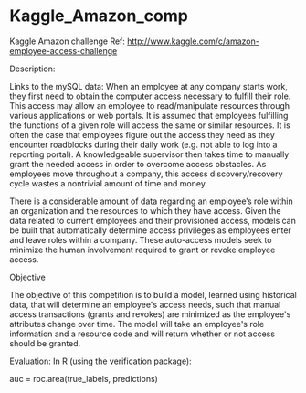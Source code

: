 Kaggle_Amazon_comp
==================

Kaggle Amazon challenge
Ref: http://www.kaggle.com/c/amazon-employee-access-challenge

Description:

Links to the mySQL data:
When an employee at any company starts work, they first need to obtain the computer access necessary to fulfill their role. This access may allow an employee to read/manipulate resources through various applications or web portals. It is assumed that employees fulfilling the functions of a given role will access the same or similar resources. It is often the case that employees figure out the access they need as they encounter roadblocks during their daily work (e.g. not able to log into a reporting portal). A knowledgeable supervisor then takes time to manually grant the needed access in order to overcome access obstacles. As employees move throughout a company, this access discovery/recovery cycle wastes a nontrivial amount of time and money.

There is a considerable amount of data regarding an employee’s role within an organization and the resources to which they have access. Given the data related to current employees and their provisioned access, models can be built that automatically determine access privileges as employees enter and leave roles within a company. These auto-access models seek to minimize the human involvement required to grant or revoke employee access.

Objective

The objective of this competition is to build a model, learned using historical data, that will determine an employee's access needs, such that manual access transactions (grants and revokes) are minimized as the employee's attributes change over time. The model will take an employee's role information and a resource code and will return whether or not access should be granted.


Evaluation:
In R (using the verification package):

auc = roc.area(true_labels, predictions)
